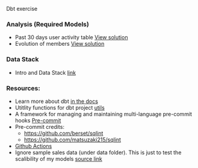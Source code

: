 Dbt exercise
 
### Analysis (Required Models)

- Past 30 days user activity table [View solution](https://github.com/faisalmaqbool94/dbt-exercise/blob/main/models/marts/activities/last_30_days_activities_v1.sql)
- Evolution of members [View solution](https://github.com/faisalmaqbool94/dbt-exercise/blob/main/models/marts/evolution/user_company_stats_v1.sql)

### Data Stack

- Intro and Data Stack [link](https://docs.google.com/presentation/d/1u7R2M6pNzSH6UnEwMES801k-NuxFBDpJ/edit?usp=sharing&ouid=114582501525272580012&rtpof=true&sd=true)

### Resources:
- Learn more about dbt [in the docs](https://docs.getdbt.com/docs/introduction)
- Utitlity functions for dbt project [utils](https://github.com/dbt-labs/dbt-utils)
- A framework for managing and maintaining multi-language pre-commit hooks [Pre-commit](https://pre-commit.com/#intro)
- Pre-commit credits:
  * https://github.com/berset/sqlint
  * https://github.com/matsuzaki215/sqlint
- [Github Actions](https://docs.github.com/en/actions/learn-github-actions)
- Ignore sample sales data (under data folder). This is just to test the scalibility of my models [source link](https://eforexcel.com/wp/downloads-18-sample-csv-files-data-sets-for-testing-sales/)
